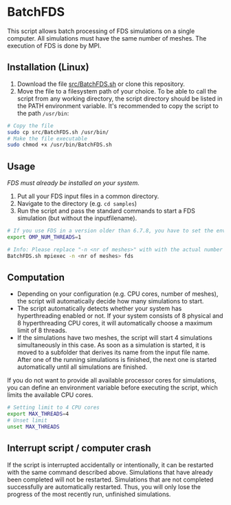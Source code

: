 # BatchFDS
This script allows batch processing of FDS simulations on a single computer.
All simulations must have the same number of meshes.
The execution of FDS is done by MPI.

## Installation (Linux)
1. Download the file [src/BatchFDS.sh](src/BatchFDS.sh) or clone this repository.
2. Move the file to a filesystem path of your choice.
To be able to call the script from any working directory, the script directory should be listed in the PATH environment variable.
It's recommended to copy the script to the path `/usr/bin`:
```bash
# Copy the file
sudo cp src/BatchFDS.sh /usr/bin/
# Make the file executable
sudo chmod +x /usr/bin/BatchFDS.sh
```

## Usage
*FDS must already be installed on your system.*
1. Put all your FDS input files in a common directory.
2. Navigate to the directory (e.g. `cd samples`)
3. Run the script and pass the standard commands to start a FDS simulation (but without the inputfilename).
```bash
# If you use FDS in a version older than 6.7.8, you have to set the environment variable OMP_NUM_THREADS to 1 before.
export OMP_NUM_THREADS=1

# Info: Please replace "-n <nr of meshes>" with with the actual number of your meshes, e.g. "-n 3"
BatchFDS.sh mpiexec -n <nr of meshes> fds
```


## Computation
* Depending on your configuration (e.g. CPU cores, number of meshes), the script will automatically decide how many simulations to start.
* The script automatically detects whether your system has hyperthreading enabled or not.
If your system consists of 8 physical and 8 hyperthreading CPU cores, it will automatically choose a maximum limit of 8 threads.
* If the simulations have two meshes, the script will start 4 simulations simultaneously in this case.
As soon as a simulation is started, it is moved to a subfolder that derives its name from the input file name.
After one of the running simulations is finished, the next one is started automatically until all simulations are finished.

If you do not want to provide all available processor cores for simulations, you can define an environment variable before executing the script, which limits the available CPU cores.
```bash
# Setting limit to 4 CPU cores
export MAX_THREADS=4
# Unset limit
unset MAX_THREADS
```

## Interrupt script / computer crash
If the script is interrupted accidentally or intentionally, it can be restarted with the same command described above.
Simulations that have already been completed will not be restarted.
Simulations that are not completed successfully are automatically restarted.
Thus, you will only lose the progress of the most recently run, unfinished simulations.

